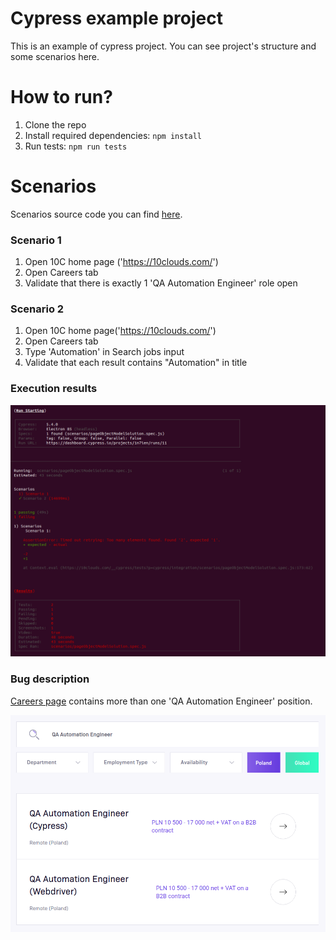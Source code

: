 
# Cypress example project
This is an example of cypress project. You can see project's structure and some scenarios here.

# How to run?

 1. Clone the repo
 2. Install required dependencies: `npm install`
 3. Run tests: `npm run tests`

# Scenarios
Scenarios source code you can find [here](https://github.com/DmytroCh/cypress-example/tree/main/cypress/integration/scenarios).

### Scenario 1
1. Open 10C home page ('https://10clouds.com/')
2. Open Careers tab
3. Validate that there is exactly 1 'QA Automation Engineer' role open

### Scenario 2
1. Open 10C home page('https://10clouds.com/')
2. Open Careers tab
3. Type 'Automation' in Search jobs input
4. Validate that each result contains "Automation" in title

### Execution results
![Execution results](https://github.com/DmytroCh/cypress-example/blob/main/cypress/images/run_results.png)

### Bug description
[Careers page](https://github.com/DmytroCh/cypress-example/tree/main/cypress/integration/scenarios) contains more than one 'QA Automation Engineer' position.

![Issue](https://github.com/DmytroCh/cypress-example/blob/main/cypress/images/bug.png)